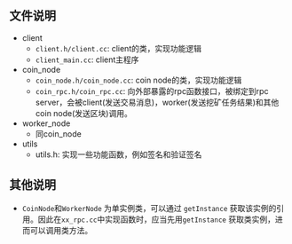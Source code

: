 ## 文件说明

- client
  - `client.h/client.cc`: client的类，实现功能逻辑
  - `client_main.cc`: client主程序
- coin_node
  - `coin_node.h/coin_node.cc`: coin node的类，实现功能逻辑
  - `coin_rpc.h/coin_rpc.cc`: 向外部暴露的rpc函数接口，被绑定到rpc server，会被client(发送交易消息)，worker(发送挖矿任务结果)和其他coin node(发送区块)调用。
- worker_node
  - 同coin_node
- utils
  - utils.h: 实现一些功能函数，例如签名和验证签名

## 其他说明
- `CoinNode`和`WorkerNode` 为单实例类，可以通过 `getInstance` 获取该实例的引用。因此在`xx_rpc.cc`中实现函数时，应当先用`getInstance` 获取类实例，进而可以调用类方法。